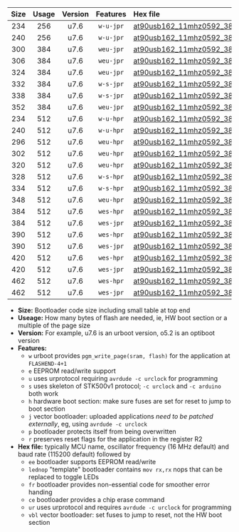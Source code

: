 |Size|Usage|Version|Features|Hex file|
|:-:|:-:|:-:|:-:|:--|
|234|256|u7.6|`w-u-jpr`|[at90usb162_11mhz0592_38400bps_ur_vbl.hex](https://raw.githubusercontent.com/stefanrueger/urboot/main//at90usb162_11mhz0592_38400bps_ur_vbl.hex)|
|240|256|u7.6|`w-u-jpr`|[at90usb162_11mhz0592_38400bps_lednop_ur_vbl.hex](https://raw.githubusercontent.com/stefanrueger/urboot/main//at90usb162_11mhz0592_38400bps_lednop_ur_vbl.hex)|
|300|384|u7.6|`weu-jpr`|[at90usb162_11mhz0592_38400bps_ee_ur_vbl.hex](https://raw.githubusercontent.com/stefanrueger/urboot/main//at90usb162_11mhz0592_38400bps_ee_ur_vbl.hex)|
|306|384|u7.6|`weu-jpr`|[at90usb162_11mhz0592_38400bps_ee_lednop_ur_vbl.hex](https://raw.githubusercontent.com/stefanrueger/urboot/main//at90usb162_11mhz0592_38400bps_ee_lednop_ur_vbl.hex)|
|324|384|u7.6|`weu-jpr`|[at90usb162_11mhz0592_38400bps_ee_lednop_fr_ur_vbl.hex](https://raw.githubusercontent.com/stefanrueger/urboot/main//at90usb162_11mhz0592_38400bps_ee_lednop_fr_ur_vbl.hex)|
|332|384|u7.6|`w-s-jpr`|[at90usb162_11mhz0592_38400bps_vbl.hex](https://raw.githubusercontent.com/stefanrueger/urboot/main//at90usb162_11mhz0592_38400bps_vbl.hex)|
|338|384|u7.6|`w-s-jpr`|[at90usb162_11mhz0592_38400bps_lednop_vbl.hex](https://raw.githubusercontent.com/stefanrueger/urboot/main//at90usb162_11mhz0592_38400bps_lednop_vbl.hex)|
|352|384|u7.6|`weu-jpr`|[at90usb162_11mhz0592_38400bps_ee_lednop_fr_ce_ur_vbl.hex](https://raw.githubusercontent.com/stefanrueger/urboot/main//at90usb162_11mhz0592_38400bps_ee_lednop_fr_ce_ur_vbl.hex)|
|234|512|u7.6|`w-u-hpr`|[at90usb162_11mhz0592_38400bps_ur.hex](https://raw.githubusercontent.com/stefanrueger/urboot/main//at90usb162_11mhz0592_38400bps_ur.hex)|
|240|512|u7.6|`w-u-hpr`|[at90usb162_11mhz0592_38400bps_lednop_ur.hex](https://raw.githubusercontent.com/stefanrueger/urboot/main//at90usb162_11mhz0592_38400bps_lednop_ur.hex)|
|296|512|u7.6|`weu-hpr`|[at90usb162_11mhz0592_38400bps_ee_ur.hex](https://raw.githubusercontent.com/stefanrueger/urboot/main//at90usb162_11mhz0592_38400bps_ee_ur.hex)|
|302|512|u7.6|`weu-hpr`|[at90usb162_11mhz0592_38400bps_ee_lednop_ur.hex](https://raw.githubusercontent.com/stefanrueger/urboot/main//at90usb162_11mhz0592_38400bps_ee_lednop_ur.hex)|
|320|512|u7.6|`weu-hpr`|[at90usb162_11mhz0592_38400bps_ee_lednop_fr_ur.hex](https://raw.githubusercontent.com/stefanrueger/urboot/main//at90usb162_11mhz0592_38400bps_ee_lednop_fr_ur.hex)|
|328|512|u7.6|`w-s-hpr`|[at90usb162_11mhz0592_38400bps.hex](https://raw.githubusercontent.com/stefanrueger/urboot/main//at90usb162_11mhz0592_38400bps.hex)|
|334|512|u7.6|`w-s-hpr`|[at90usb162_11mhz0592_38400bps_lednop.hex](https://raw.githubusercontent.com/stefanrueger/urboot/main//at90usb162_11mhz0592_38400bps_lednop.hex)|
|348|512|u7.6|`weu-hpr`|[at90usb162_11mhz0592_38400bps_ee_lednop_fr_ce_ur.hex](https://raw.githubusercontent.com/stefanrueger/urboot/main//at90usb162_11mhz0592_38400bps_ee_lednop_fr_ce_ur.hex)|
|384|512|u7.6|`wes-hpr`|[at90usb162_11mhz0592_38400bps_ee.hex](https://raw.githubusercontent.com/stefanrueger/urboot/main//at90usb162_11mhz0592_38400bps_ee.hex)|
|384|512|u7.6|`wes-jpr`|[at90usb162_11mhz0592_38400bps_ee_vbl.hex](https://raw.githubusercontent.com/stefanrueger/urboot/main//at90usb162_11mhz0592_38400bps_ee_vbl.hex)|
|390|512|u7.6|`wes-hpr`|[at90usb162_11mhz0592_38400bps_ee_lednop.hex](https://raw.githubusercontent.com/stefanrueger/urboot/main//at90usb162_11mhz0592_38400bps_ee_lednop.hex)|
|390|512|u7.6|`wes-jpr`|[at90usb162_11mhz0592_38400bps_ee_lednop_vbl.hex](https://raw.githubusercontent.com/stefanrueger/urboot/main//at90usb162_11mhz0592_38400bps_ee_lednop_vbl.hex)|
|420|512|u7.6|`wes-hpr`|[at90usb162_11mhz0592_38400bps_ee_lednop_fr.hex](https://raw.githubusercontent.com/stefanrueger/urboot/main//at90usb162_11mhz0592_38400bps_ee_lednop_fr.hex)|
|420|512|u7.6|`wes-jpr`|[at90usb162_11mhz0592_38400bps_ee_lednop_fr_vbl.hex](https://raw.githubusercontent.com/stefanrueger/urboot/main//at90usb162_11mhz0592_38400bps_ee_lednop_fr_vbl.hex)|
|462|512|u7.6|`wes-hpr`|[at90usb162_11mhz0592_38400bps_ee_lednop_fr_ce.hex](https://raw.githubusercontent.com/stefanrueger/urboot/main//at90usb162_11mhz0592_38400bps_ee_lednop_fr_ce.hex)|
|462|512|u7.6|`wes-jpr`|[at90usb162_11mhz0592_38400bps_ee_lednop_fr_ce_vbl.hex](https://raw.githubusercontent.com/stefanrueger/urboot/main//at90usb162_11mhz0592_38400bps_ee_lednop_fr_ce_vbl.hex)|

- **Size:** Bootloader code size including small table at top end
- **Useage:** How many bytes of flash are needed, ie, HW boot section or a multiple of the page size
- **Version:** For example, u7.6 is an urboot version, o5.2 is an optiboot version
- **Features:**
  + `w` urboot provides `pgm_write_page(sram, flash)` for the application at `FLASHEND-4+1`
  + `e` EEPROM read/write support
  + `u` uses urprotocol requiring `avrdude -c urclock` for programming
  + `s` uses skeleton of STK500v1 protocol; `-c urclock` and `-c arduino` both work
  + `h` hardware boot section: make sure fuses are set for reset to jump to boot section
  + `j` vector bootloader: uploaded applications *need to be patched externally*, eg, using `avrdude -c urclock`
  + `p` bootloader protects itself from being overwritten
  + `r` preserves reset flags for the application in the register R2
- **Hex file:** typically MCU name, oscillator frequency (16 MHz default) and baud rate (115200 default) followed by
  + `ee` bootloader supports EEPROM read/write
  + `lednop` "template" bootloader contains `mov rx,rx` nops that can be replaced to toggle LEDs
  + `fr` bootloader provides non-essential code for smoother error handing
  + `ce` bootloader provides a chip erase command
  + `ur` uses urprotocol and requires `avrdude -c urclock` for programming
  + `vbl` vector bootloader: set fuses to jump to reset, not the HW boot section
